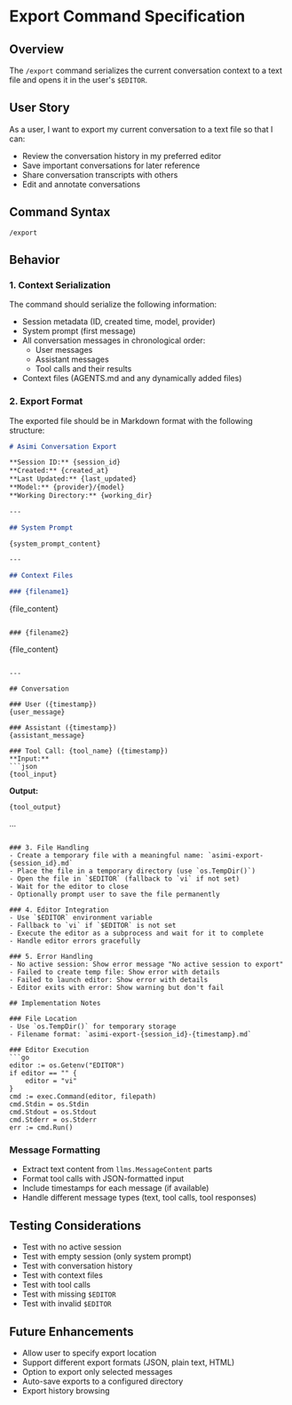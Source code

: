 # Export Command Specification

## Overview
The `/export` command serializes the current conversation context to a text file and opens it in the user's `$EDITOR`.

## User Story
As a user, I want to export my current conversation to a text file so that I can:
- Review the conversation history in my preferred editor
- Save important conversations for later reference
- Share conversation transcripts with others
- Edit and annotate conversations

## Command Syntax
```
/export
```

## Behavior

### 1. Context Serialization
The command should serialize the following information:
- Session metadata (ID, created time, model, provider)
- System prompt (first message)
- All conversation messages in chronological order:
  - User messages
  - Assistant messages
  - Tool calls and their results
- Context files (AGENTS.md and any dynamically added files)

### 2. Export Format
The exported file should be in Markdown format with the following structure:

```markdown
# Asimi Conversation Export

**Session ID:** {session_id}
**Created:** {created_at}
**Last Updated:** {last_updated}
**Model:** {provider}/{model}
**Working Directory:** {working_dir}

---

## System Prompt

{system_prompt_content}

---

## Context Files

### {filename1}
```
{file_content}
```

### {filename2}
```
{file_content}
```

---

## Conversation

### User ({timestamp})
{user_message}

### Assistant ({timestamp})
{assistant_message}

### Tool Call: {tool_name} ({timestamp})
**Input:**
```json
{tool_input}
```

**Output:**
```
{tool_output}
```

...
```

### 3. File Handling
- Create a temporary file with a meaningful name: `asimi-export-{session_id}.md`
- Place the file in a temporary directory (use `os.TempDir()`)
- Open the file in `$EDITOR` (fallback to `vi` if not set)
- Wait for the editor to close
- Optionally prompt user to save the file permanently

### 4. Editor Integration
- Use `$EDITOR` environment variable
- Fallback to `vi` if `$EDITOR` is not set
- Execute the editor as a subprocess and wait for it to complete
- Handle editor errors gracefully

### 5. Error Handling
- No active session: Show error message "No active session to export"
- Failed to create temp file: Show error with details
- Failed to launch editor: Show error with details
- Editor exits with error: Show warning but don't fail

## Implementation Notes

### File Location
- Use `os.TempDir()` for temporary storage
- Filename format: `asimi-export-{session_id}-{timestamp}.md`

### Editor Execution
```go
editor := os.Getenv("EDITOR")
if editor == "" {
    editor = "vi"
}
cmd := exec.Command(editor, filepath)
cmd.Stdin = os.Stdin
cmd.Stdout = os.Stdout
cmd.Stderr = os.Stderr
err := cmd.Run()
```

### Message Formatting
- Extract text content from `llms.MessageContent` parts
- Format tool calls with JSON-formatted input
- Include timestamps for each message (if available)
- Handle different message types (text, tool calls, tool responses)

## Testing Considerations
- Test with no active session
- Test with empty session (only system prompt)
- Test with conversation history
- Test with context files
- Test with tool calls
- Test with missing `$EDITOR`
- Test with invalid `$EDITOR`

## Future Enhancements
- Allow user to specify export location
- Support different export formats (JSON, plain text, HTML)
- Option to export only selected messages
- Auto-save exports to a configured directory
- Export history browsing
